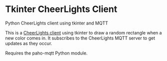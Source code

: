 # Tkinter CheerLights Client
Python CheerLights client using tkinter and MQTT

This is a [CheerLights client](http://www.cheerlights.com) using tkinter to draw a
random rectangle when a new color comes in. It subscribes to the CheerLights MQTT
server to get updates as they occur.

Requires the paho-mqtt Python module.

